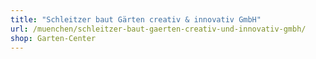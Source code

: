 ```yaml
---
title: "Schleitzer baut Gärten creativ & innovativ GmbH"
url: /muenchen/schleitzer-baut-gaerten-creativ-und-innovativ-gmbh/
shop: Garten-Center
---
```

